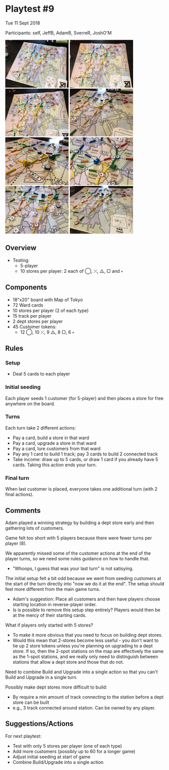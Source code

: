 # Playtest #9

Tue 11 Sept 2018

Participants: self, JeffB, AdamB, SverreR, JoshO'M

<img src="images/pt09-0677.jpg" height="150px"/>
<img src="images/pt09-0678.jpg" height="150px"/>
<img src="images/pt09-0679.jpg" height="150px"/>
<img src="images/pt09-0680.jpg" height="150px"/>
<img src="images/pt09-0681.jpg" height="150px"/>
<img src="images/pt09-0682.jpg" height="150px"/>
<img src="images/pt09-0683.jpg" height="150px"/>
<img src="images/pt09-0684.jpg" height="150px"/>

## Overview

* Testing:
	* 5-player
	* 10 stores per player: 2 each of ◯, ⤫, △, ▢ and ⭒

## Components

* 18"x20" board with Map of Tokyo
* 72 Ward cards
* 10 stores per player (2 of each type)
* 15 track per player
* 2 dept stores per player
* 45 Customer tokens:
	* 12 ◯, 10 ⤫, 9 △, 8 ▢, 6 ⭒

## Rules

### Setup

* Deal 5 cards to each player

### Initial seeding

Each player seeds 1 customer (for 5-player) and then places a store for free anywhere on the board.

### Turns

Each turn take 2 different actions:

* Pay a card, build a store in that ward
* Pay a card, upgrade a store in that ward
* Pay a card, lure customers from that ward
* Pay any 1 card to build 1 track; pay 3 cards to build 2 connected track
* Take income: draw up to 5 cards, or draw 1 card if you already have 5 cards. Taking this action ends your turn.

### Final turn

When last customer is placed, everyone takes one additional turn (with 2 final actions).

## Comments

Adam played a winning strategy by building a dept store early and then gathering lots of customers.

Game felt too short with 5 players because there were fewer turns per player (8).

We apparently missed some of the customer actions at the end of the player turns, so we need some rules guidance on how to handle that.

* "Whoops, I guess that was your last turn" is not satisying.

The initial setup felt a bit odd because we went from seeding customers at the start of the turn directly into "now we do it at the end". The setup should feel more different from the main game turns.

* Adam's suggestion: Place all customers and then have players choose starting location in reverse-player order.
* Is is possible to remove this setup step entirely? Players would then be at the mercy of their starting cards.

What if players only started with 5 stores?

* To make it more obvious that you need to focus on building dept stores.
* Would this mean that 2-stores become less useful - you don't want to tie up 2 store tokens unless you're planning on upgrading to a dept store. If so, then the 2-spot stations on the map are effectively the same as the 1-spot stations, and we really only need to distinguish between stations that allow a dept store and those that do not.

Need to combine Build and Upgrade into a single action so that you can't Build and Upgrade in a single turn.

Possibly make dept stores more difficult to build:

* By require a min amount of track connecting to the station before a dept store can be built
* e.g., 3 track connected around station. Can be owned by any player.

## Suggestions/Actions

For next playtest:

* Test with only 5 stores per player (one of each type)
* Add more customers (possibly up to 60 for a longer game)
* Adjust initial seeding at start of game
* Combine Build/Upgrade into a single action
